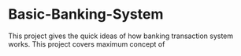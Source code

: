 # Basic-Banking-System
This project gives the quick ideas of how banking transaction system works. This project covers maximum concept of 
